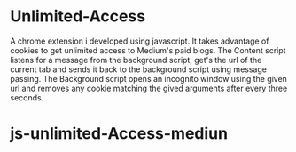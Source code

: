 # Unlimited-Access
A chrome extension i developed using javascript.
It takes advantage of cookies to get unlimited access to Medium's paid blogs.
The Content script listens for a message from the background script, get's the url of the current tab and sends it back to the background script using message passing.
The Background script opens an incognito window using the given url and removes any cookie  matching the gived arguments after every three seconds. 
# js-unlimited-Access-mediun

